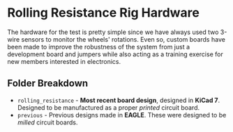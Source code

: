 # Rolling Resistance Rig Hardware

The hardware for the test is pretty simple since we have always used two 3-wire sensors to monitor the wheels' rotations. Even so, custom boards have been made to improve the robustness of the system from just a development board and jumpers while also acting as a training exercise for new members interested in electronics.

## Folder Breakdown

- `rolling_resistance` - **Most recent board design**, designed in **KiCad 7**. Designed to be manufactured as a proper *printed* circuit board.
- `previous` - Previous designs made in **EAGLE**. These were designed to be *milled* circuit boards.